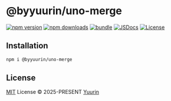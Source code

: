 # @byyuurin/uno-merge

[![npm version][npm-version-src]][npm-version-href]
[![npm downloads][npm-downloads-src]][npm-downloads-href]
[![bundle][bundle-src]][bundle-href]
[![JSDocs][jsdocs-src]][jsdocs-href]
[![License][license-src]][license-href]

## Installation

```bash
npm i @byyuurin/uno-merge
```

## License

[MIT](./LICENSE) License © 2025-PRESENT [Yuurin](https://github.com/byyuurin)

<!-- Badges -->

[npm-version-src]: https://img.shields.io/npm/v/@byyuurin/uno-merge?style=flat&colorA=080f12&colorB=1fa669
[npm-version-href]: https://npmjs.com/package/@byyuurin/uno-merge
[npm-downloads-src]: https://img.shields.io/npm/dm/@byyuurin/uno-merge?style=flat&colorA=080f12&colorB=1fa669
[npm-downloads-href]: https://npmjs.com/package/@byyuurin/uno-merge
[bundle-src]: https://img.shields.io/bundlephobia/minzip/@byyuurin/uno-merge?style=flat&colorA=080f12&colorB=1fa669&label=minzip
[bundle-href]: https://bundlephobia.com/result?p=@byyuurin/uno-merge
[license-src]: https://img.shields.io/github/license/byyuurin/uno-merge.svg?style=flat&colorA=080f12&colorB=1fa669
[license-href]: https://github.com/byyuurin/uno-merge/blob/main/LICENSE
[jsdocs-src]: https://img.shields.io/badge/jsdocs-reference-080f12?style=flat&colorA=080f12&colorB=1fa669
[jsdocs-href]: https://www.jsdocs.io/package/@byyuurin/uno-merge

